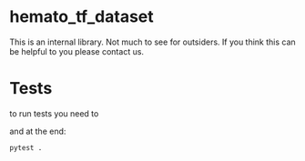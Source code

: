 # hemato_tf_dataset
This is an internal library. Not much to see for outsiders.
If you think this can be helpful to you please contact us.


# Tests
to run tests you need to

and at the end:
```
pytest .
```

